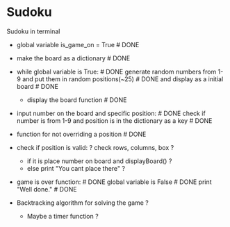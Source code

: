 # Sudoku
Sudoku in terminal

- global variable is_game_on = True                                                                     # DONE

- make the board as a dictionary                                                                         # DONE

- while global variable is True:                                                                        # DONE
  generate random numbers from 1-9 and put them in random positions(~25)                                # DONE
  and display as a initial board                                                                        # DONE
  - display the board function                                                                          # DONE
  
- input number on the board and specific position:                                                      # DONE
  check if number is from 1-9 and position is in the dictionary as a key                                # DONE

- function for not overriding a position                                                                # DONE

- check if position is valid:                                                                           ?
  check rows, columns, box                                                                              ?  
  - if it is place number on board and displayBoard()                                                   ?
  - else print "You cant place there"                                                                   ?

- game is over function:                                                                                # DONE
  global variable is False                                                                              # DONE
  print "Well done."                                                                                    # DONE   
   
- Backtracking algorithm for solving the game                                                           ?    

  - Maybe a timer function                                                                              ?      
